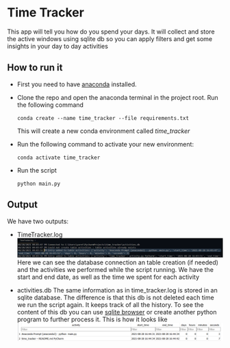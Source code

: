 # Time Tracker

This app will tell you how do you spend your days. It will collect and store the active windows using 
sqlite db so you can apply filters and get some insights in your day to day activities

## How to run it
- First you need to have [anaconda](https://www.anaconda.com/) installed.

- Clone the repo and open the anaconda terminal in the project root. Run the following command
    ````commandline
    conda create --name time_tracker --file requirements.txt
    ````
    This will create a new conda environment called _time_tracker_
    
- Run the following command to activate your new environment:
    ````commandline
    conda activate time_tracker
    ````
- Run the script
    ````commandline
    python main.py
    ````
  
## Output
We have two outputs:
- TimeTracker.log
![time_tracker_log](images/time_tracker_log.png)
Here we can see the database connection an table creation (if needed) and the activities we performed
while the script running. We have the start and end date, as well as the time we spent for each activity

- activities.db
The same information as in time_tracker.log is stored in an sqlite database. The difference is that
this db is not deleted each time we run the script again. It keeps track of all the history. To see
 the content of this db you can use [sqlite browser](https://sqlitebrowser.org/dl/) or create 
 another python program to further process it. This is how it looks like
 ![activities](images/activities.png)
